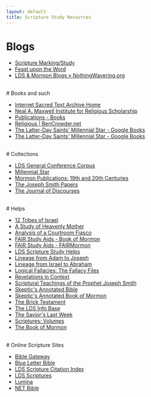 ```yaml
---
layout: default
title: Scripture Study Resources
---
```


# Blogs

* [Scripture Marking/Study](http://ldsscripturemarking.blogspot.com/)
* [Feast upon the Word](http://feastupontheword.org/)
* [LDS &amp; Mormon Blogs » NothingWavering.org](http://www.nothingwavering.org/)

<br />
# Books and such

* [Internet Sacred Text Archive Home](http://www.sacred-texts.com/index.htm)
* [Neal A. Maxwell Institute for Religious Scholarship](http://maxwellinstitute.byu.edu/)
* [Publications - Books](http://maxwellinstitute.byu.edu/publications/books/)
* [Religious | BenCrowder.net](http://bencrowder.net/books/religious)
* [The Latter-Day Saints&#39; Millennial Star - Google Books](http://books.google.com/books?id=l5NJAAAAYAAJ&pg=PA585&lpg=PA585&dq=if+I+were+to+tell+you+all+I+know+of+the+kingdom+of+God,+I+do+know+that+you+would+rise+up+and+kill+me&source=bl&ots=QyDnt_Md7j&sig=dpixVeA0FQ9iKVgqRNOa8iFZJfo&hl=en&sa=X&ei=W_SAUpLUEYXd2QXM8oD4BA&ved=0CHgQ6AEwCQ#v=onepage&q=if%20I%20were%20to%20tell%20you%20all%20I%20know%20of%20the%20kingdom%20of%20God%2C%20I%20do%20know%20that%20you%20would%20rise%20up%20and%20kill%20me&f=false)
* [The Latter-Day Saints&#39; Millennial Star - Google Books](http://books.google.com/books?id=l5NJAAAAYAAJ&pg=PA585&lpg=PA585&dq=if+I+were+to+tell+you+all+I+know+of+the+kingdom+of+God,+I+do+know+that+you+would+rise+up+and+kill+me&source=bl&ots=QyDnt_Md7j&sig=dpixVeA0FQ9iKVgqRNOa8iFZJfo&hl=en&sa=X&ei=W_SAUpLUEYXd2QXM8oD4BA&ved=0CHgQ6AEwCQ#v=onepage&q=if%20I%20were%20to%20tell%20you%20all%20I%20know%20of%20the%20kingdom%20of%20God%2C%20I%20do%20know%20that%20you%20would%20rise%20up%20and%20kill%20me&f=false)


<br />
# Collections

* [LDS General Conference Corpus](http://corpus.byu.edu/gc/)
* [Millennial Star](http://contentdm.lib.byu.edu/cdm/search/collection/MStar)
* [Mormon Publications: 19th and 20th Centuries](http://lib.byu.edu/digital/mpntc/)
* [The Joseph Smith Papers](http://josephsmithpapers.org/home)
* [The Journal of Discourses](http://journalofdiscourses.com/)


<br />
# Helps

* [12 Tribes of Israel](http://lds.about.com/library/bl/aids/aids2/israel_12_tribes.pdf)
* [A Study of Heavenly Mother](http://byustudies.byu.edu/PDFLibrary/50.1PaulsenPulidoMother-482bf17d-bbc5-4530-a7cc-c1a1b7e5b079.pdf)
* [Analysis of a Courtroom Fiasco](http://www.insight.org/library/articles/pastors/courtroom-fiasco.html?t=Pastors)
* [FAIR Study Aids - Book of Mormon](http://en.fairmormon.org/FAIR_Study_Aids/Book_of_Mormon_Resources_by_chapter_and_verse)
* [FAIR Study Aids - FAIRMormon](http://en.fairmormon.org/FAIR_Study_Aids)
* [LDS Scripture Study Helps](http://lds.about.com/od/ldsscriptures/ss/scripture_study_8.htm)
* [Lineage from Adam to Joseph](http://lds.about.com/library/bl/aids/aids2/lineage_of_adam.pdf)
* [Lineage from Israel to Abraham](http://lds.about.com/library/bl/aids/aids2/israel_abraham_lineage2.pdf)
* [Logical Fallacies: The Fallacy Files](http://www.fallacyfiles.org/)
* [Revelations in Context](https://history.lds.org/series/doctrine-and-covenants-revelations-in-context?lang=eng#/date/10/1)
* [Scriptural Teachings of the Prophet Joseph Smith](http://scriptures.byu.edu/stpjs.html)
* [Skeptic&#39;s Annotated Bible](http://skepticsannotatedbible.com/)
* [Skeptic&#39;s Annotated Book of Mormon](http://skepticsannotatedbible.com/BOM/)
* [The Brick Testament](http://www.bricktestament.com/david_vs_saul/david_mutilates_200_gets_married/1s18_20.html)
* [The LDS Info Base](http://www.ldsinfobase.net/)
* [The Savior&#39;s Last Week](http://lds.about.com/library/bl/aids/aids2/saviors_last_week.pdf)
* [Scriptures: Volumes](http://scriptures.byu.edu/mapscrip/)
* [The Book of Mormon](http://quod.lib.umich.edu/m/mormon/)

<br />
# Online Scripture Sites

* [Bible Gateway](http://www.biblegateway.com/)
* [Blue Letter Bible](http://www.blueletterbible.org/)
* [LDS Scripture Citation Index](http://scriptures.byu.edu/)
* [LDS Scriptures](http://scriptures.lds.org/)
* [Lumina](https://lumina.bible.org/)
* [NET Bible](https://net.bible.org/)
